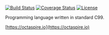 [![Build Status](https://travis-ci.org/octaspire/dern.svg?branch=master)](https://travis-ci.org/octaspire/dern)
[![Coverage Status](https://codecov.io/gh/octaspire/dern/coverage.svg?branch=master)](https://codecov.io/gh/octaspire/dern/branch/master)
[![License](https://img.shields.io/badge/License-Apache%202.0-blue.svg)](https://choosealicense.com/licenses/apache-2.0/)


Programming language written in standard C99.

[https://octaspire.io](https://octaspire.io)

